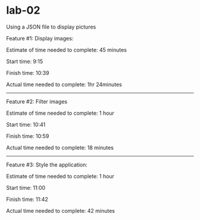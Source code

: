# lab-02

Using a JSON file to display pictures

Feature #1: Display images:

Estimate of time needed to complete: 45 minutes

Start time: 9:15

Finish time: 10:39

Actual time needed to complete: 1hr 24minutes


-------
Feature #2: Filter images

Estimate of time needed to complete: 1 hour

Start time: 10:41

Finish time: 10:59

Actual time needed to complete: 18 minutes


-------
Feature #3: Style the application:

Estimate of time needed to complete: 1 hour

Start time: 11:00

Finish time: 11:42

Actual time needed to complete: 42 minutes

